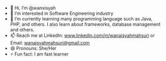 - 👋 Hi, I’m @wanxisyah
- 👀 I’m interested in Software Engineering industry
- 🌱 I’m currently learning many programming language such as Java, PHP, and others. I also learn about frameworks, database management and others.
- 📫 Reach me at LinkedIn: www.linkedin.com/in/wanaisyahmahsuri or Email: wanaisyahmahsuri@gmail.com
- 😄 Pronouns: She/Her
- ⚡ Fun fact: I am fast learner

<!---
wanxisyah/wanxisyah is a ✨ special ✨ repository because its `README.md` (this file) appears on your GitHub profile.
You can click the Preview link to take a look at your changes.
--->
